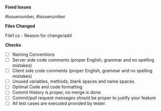 **Fixed Issues**

#issuenumber, #issuenumber

**Files Changed**

File1.cs - Reason for change/add

**Checks**

- [ ] Naming Conventions
- [ ] Server side code comments (proper English, grammar and no spelling mistakes)
- [ ] Client side code comments (proper English, grammar and no spelling mistakes)
- [ ] Unused variables, methods, blank spaces and name spaces. 
- [ ] Optimal Code and code formatting
- [ ] Commit History is proper, no merge is done. 
- [ ] Commit/pull request messages should be proper to justify your feature
- [ ] All test cases are executed provided by tester.
